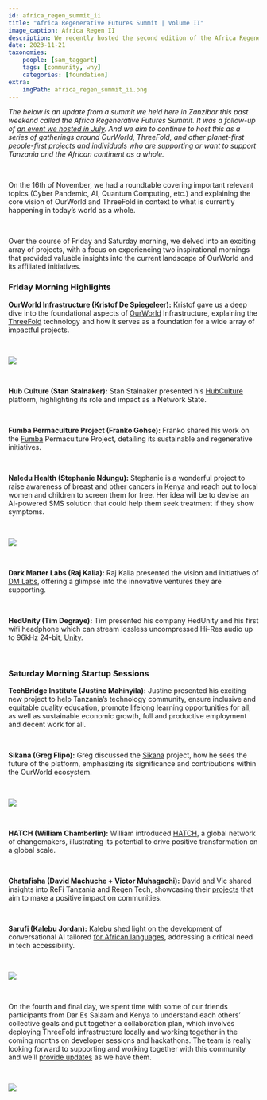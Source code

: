 ```yaml
---
id: africa_regen_summit_ii
title: "Africa Regenerative Futures Summit | Volume II"
image_caption: Africa Regen II
description: We recently hosted the second edition of the Africa Regenerative Futures Summit in Zanzibar. Read about our experience.
date: 2023-11-21
taxonomies:
    people: [sam_taggart]
    tags: [community, why]
    categories: [foundation]
extra:
    imgPath: africa_regen_summit_ii.png
---
```


*The below is an update from a summit we held here in Zanzibar this past weekend called the Africa Regenerative Futures Summit. It was a follow-up of [an event we hosted in July](https://youtu.be/GIBlmID7g5o?t=246&si=KYEExcPFHUCU7HKY). And we aim to continue to host this as a series of gatherings around OurWorld, ThreeFold, and other planet-first people-first projects and individuals who are supporting or want to support Tanzania and the African continent as a whole.*

<br>

On the 16th of November, we had a roundtable covering important relevant topics (Cyber Pandemic, AI, Quantum Computing, etc.) and explaining the core vision of OurWorld and ThreeFold in context to what is currently happening in today’s world as a whole.

<br>

Over the course of Friday and Saturday morning, we delved into an exciting array of projects, with a focus on experiencing two inspirational mornings that provided valuable insights into the current landscape of OurWorld and its affiliated initiatives.

### **Friday Morning Highlights**

**OurWorld Infrastructure (Kristof De Spiegeleer):** Kristof gave us a deep dive into the foundational aspects of [OurWorld](https://ourworld.tf) Infrastructure, explaining the [ThreeFold](https://threefold.io) technology and how it serves as a foundation for a wide array of impactful projects.

<br>

![](kristof_regen.jpeg)

<br>

**Hub Culture (Stan Stalnaker):** Stan Stalnaker presented his [HubCulture](https://hubculture.com) platform, highlighting its role and impact as a Network State.

<br>

**Fumba Permaculture Project (Franko Gohse):** Franko shared his work on the [Fumba](https://fumba.town/) Permaculture Project, detailing its sustainable and regenerative initiatives.

<br>

**Naledu Health (Stephanie Ndungu):** Stephanie is a wonderful project to raise awareness of breast and other cancers in Kenya and reach out to local women and children to screen them for free. Her idea will be to devise an AI-powered SMS solution that could help them seek treatment if they show symptoms.

<br>

![](steph_regen.jpeg)

<br>

**Dark Matter Labs (Raj Kalia):** Raj Kalia presented the vision and initiatives of [DM Labs](https://darkmatterlabs.org/About), offering a glimpse into the innovative ventures they are supporting.

<br>

**HedUnity (Tim Degraye):** Tim presented his company HedUnity and his first wifi headphone which can stream lossless uncompressed Hi-Res audio up to 96kHz 24-bit, [Unity](https://www.getunity.com).

<br>

### **Saturday Morning Startup Sessions**

**TechBridge Institute (Justine Mahinyila):** Justine presented his exciting new project to help Tanzania’s technology community, ensure inclusive and equitable quality education, promote lifelong learning opportunities for all, as well as sustainable economic growth, full and productive employment and decent work for all.

<br>

**Sikana (Greg Flipo):** Greg discussed the [Sikana](https://www.sikana.tv/en) project, how he sees the future of the platform, emphasizing its significance and contributions within the OurWorld ecosystem.

<br>

![](greg_regen.jpeg)

<br>

**HATCH (William Chamberlin):** William introduced [HATCH](https://hatchexperience.org), a global network of changemakers, illustrating its potential to drive positive transformation on a global scale.

<br>

**Chatafisha (David Machuche + Victor Muhagachi):** David and Vic shared insights into ReFi Tanzania and Regen Tech, showcasing their [projects](https://chatafisha.com) that aim to make a positive impact on communities.

<br>

**Sarufi (Kalebu Jordan):** Kalebu shed light on the development of conversational AI tailored [for African languages](https://sarufi.io), addressing a critical need in tech accessibility.

<br>

![](kalebu_regen.jpeg)

<br>

On the fourth and final day, we spent time with some of our friends participants from Dar Es Salaam and Kenya to understand each others’ collective goals and put together a collaboration plan, which involves deploying ThreeFold infrastructure locally and working together in the coming months on developer sessions and hackathons. The team is really looking forward to supporting and working together with this community and we’ll [provide updates](https://forum.threefold.io/t/introducing-dunia-yetu/4147) as we have them.

<br>

![](group_regen.jpeg)